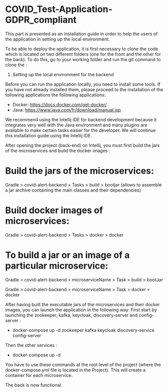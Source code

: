 # COVID_Test-Application-GDPR_compliant

This part is presented as an installation guide in order to help the users of the application in setting up the local environment.

To be able to deploy the application, it is first necessary to clone the code which is located on two different folders 
(one for the front and the other for the back). To do this, go to your working folder and run the git command to clone the :

1) Setting up the local environment for the backend

Before you can run the application locally, you need to install some tools. If you have not already installed them, please proceed to the
installation of the following applications the following applications:
- Docker: https://docs.docker.com/get-docker/
- Java: https://www.java.com/fr/download/manual.jsp

We recommend using the Intellij IDE for backend development because it integrates very well with the Java environment and many plugins are available 
to make certain tasks easier for the developer. We will continue this installation guide using the Intellij IDE.

After opening the project (back-end) on Intellij, you must first build the jars of the microservices and build the docker images :

# Build the jars of the microservices: 
  Gradle > covid-alert-backend > Tasks > build > bootjar
  (allows to assemble a jar archive containing the main classes and their dependencies)
  
# Build docker images of microservices:
  Gradle > covid-alert-backend > Tasks > docker > docker
  
# To build a jar or an image of a particular microservice:
  Gradle > covid-alert-backend > microserviceName > Task > build > bootJar

  Gradle > covid-alert-backend > microserviceName > Task > docker > docker
  
After having built the executable jars of the microservices and their docker images, you can launch the application in the following way:
First start by launching the zookeeper, kafka, keycloak, discovery-server and config-server :

 - docker-compose up -d zookeeper kafka keycloak discovery-service config-server
 
Then the other services :
  - docker-compose up -d

You have to use these commands at the root level of the project (where the docker-compose.yml file is located in the Project). This will create a container for each microservice.

The back is now functional.
